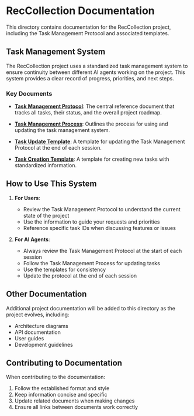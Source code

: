 # RecCollection Documentation

This directory contains documentation for the RecCollection project, including the Task Management Protocol and associated templates.

## Task Management System

The RecCollection project uses a standardized task management system to ensure continuity between different AI agents working on the project. This system provides a clear record of progress, priorities, and next steps.

### Key Documents

- [**Task Management Protocol**](./TASK_MANAGEMENT_PROTOCOL.md): The central reference document that tracks all tasks, their status, and the overall project roadmap.

- [**Task Management Process**](./TASK_MANAGEMENT_PROCESS.md): Outlines the process for using and updating the task management system.

- [**Task Update Template**](./TASK_UPDATE_TEMPLATE.md): A template for updating the Task Management Protocol at the end of each session.

- [**Task Creation Template**](./TASK_CREATION_TEMPLATE.md): A template for creating new tasks with standardized information.

## How to Use This System

1. **For Users**:
   - Review the Task Management Protocol to understand the current state of the project
   - Use the information to guide your requests and priorities
   - Reference specific task IDs when discussing features or issues

2. **For AI Agents**:
   - Always review the Task Management Protocol at the start of each session
   - Follow the Task Management Process for updating tasks
   - Use the templates for consistency
   - Update the protocol at the end of each session

## Other Documentation

Additional project documentation will be added to this directory as the project evolves, including:

- Architecture diagrams
- API documentation
- User guides
- Development guidelines

## Contributing to Documentation

When contributing to the documentation:

1. Follow the established format and style
2. Keep information concise and specific
3. Update related documents when making changes
4. Ensure all links between documents work correctly
